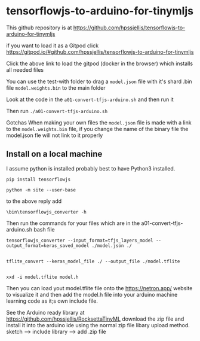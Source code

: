 # tensorflowjs-to-arduino-for-tinymljs


This github repository is at   https://github.com/hpssjellis/tensorflowjs-to-arduino-for-tinymljs

if you want to load it as a Gitpod click  https://gitpod.io/#github.com/hpssjellis/tensorflowjs-to-arduino-for-tinymljs


Click the above link to load the gitpod (docker in the browser) which installs all needed files

You can use the test-with folder to drag a ```model.json``` file with it's shard .bin file ```model.weights.bin``` to the main folder

Look at the code in the ```a01-convert-tfjs-arduino.sh```  and then run it

Then run ```./a01-convert-tfjs-arduino.sh```  


Gotchas   When making your own files the ````model.json```` file is made with a link to the ```model.weights.bin``` file, if you change the name of the binary file the model.json fle will not link to it properly

## Install on a local machine

I assume python is installed probably best to have Python3 installed.

```
pip install tensorflowjs

python -m site --user-base
```

to the above reply add
```
\bin\tensorflowjs_converter -h
```
Then run the commands for your files which are in the a01-convert-tfjs-arduino.sh bash file

```
tensorflowjs_converter --input_format=tfjs_layers_model --output_format=keras_saved_model ./model.json ./


tflite_convert --keras_model_file ./ --output_file ./model.tflite


xxd -i model.tflite model.h

```

Then you can load yout model.tflite file onto the https://netron.app/ website to visualize it and then add the model.h file into your arduino machine learning code as it;s own include file.

See the Arduino ready library at   https://github.com/hpssjellis/RocksettaTinyML download the zip file and install it into the arduino ide using the normal zip file libary upload method.
sketch --> include library --> add .zip file

